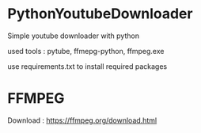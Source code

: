 # PythonYoutubeDownloader
Simple youtube downloader with python 

used tools : pytube, ffmepg-python, ffmpeg.exe 


use requirements.txt to install required packages


# FFMPEG 
Download : https://ffmpeg.org/download.html
